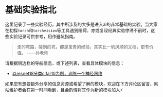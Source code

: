 # 基础实验指北

这里记录了一些实验经历，其中所涉及的大多是进入ai的非常基础的实验。当大家在初探`torch`和`torchvision`等工具遇到阻碍，亦或复现经典实验停滞不前时，这些实验记录可供参考，用作避坑指南。
> 走的弯路，碰到的坑，都是宝贵的经验，其实比一帆风顺的文档，更有价值。  ——孙老师

请根据侧边栏的导航信息，或下述列表，查看具体模块的信息：
- [以resnet18分类cifar10为例，训练一个神经网络](experiment/experiment_guidelines/train_nn.md)

如果您有想要额外分享的信息资源或希望了解的模块，欢迎在下方评论区留言，网站维护者会在第一时间看到，且会酌情将其作为新的模块加入⚡
